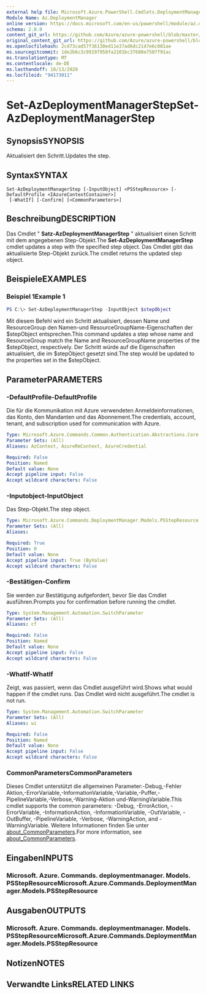 ```yaml
---
external help file: Microsoft.Azure.PowerShell.Cmdlets.DeploymentManager.dll-Help.xml
Module Name: Az.DeploymentManager
online version: https://docs.microsoft.com/en-us/powershell/module/az.deploymentmanager/set-azdeploymentmanagerstep
schema: 2.0.0
content_git_url: https://github.com/Azure/azure-powershell/blob/master/src/DeploymentManager/DeploymentManager/help/Set-AzDeploymentManagerStep.md
original_content_git_url: https://github.com/Azure/azure-powershell/blob/master/src/DeploymentManager/DeploymentManager/help/Set-AzDeploymentManagerStep.md
ms.openlocfilehash: 2cd73cad57f36130ed11e37ad6dc2147e6c081ae
ms.sourcegitcommit: 1de2b6c3c99197958fa2101bc37680e7507f91ac
ms.translationtype: MT
ms.contentlocale: de-DE
ms.lasthandoff: 10/13/2020
ms.locfileid: "94173011"
---
```

# <span data-ttu-id="db936-101">Set-AzDeploymentManagerStep</span><span class="sxs-lookup"><span data-stu-id="db936-101">Set-AzDeploymentManagerStep</span></span>

## <span data-ttu-id="db936-102">Synopsis</span><span class="sxs-lookup"><span data-stu-id="db936-102">SYNOPSIS</span></span>
<span data-ttu-id="db936-103">Aktualisiert den Schritt.</span><span class="sxs-lookup"><span data-stu-id="db936-103">Updates the step.</span></span>

## <span data-ttu-id="db936-104">Syntax</span><span class="sxs-lookup"><span data-stu-id="db936-104">SYNTAX</span></span>

```
Set-AzDeploymentManagerStep [-InputObject] <PSStepResource> [-DefaultProfile <IAzureContextContainer>]
 [-WhatIf] [-Confirm] [<CommonParameters>]
```

## <span data-ttu-id="db936-105">Beschreibung</span><span class="sxs-lookup"><span data-stu-id="db936-105">DESCRIPTION</span></span>
<span data-ttu-id="db936-106">Das Cmdlet " **Satz-AzDeploymentManagerStep** " aktualisiert einen Schritt mit dem angegebenen Step-Objekt.</span><span class="sxs-lookup"><span data-stu-id="db936-106">The **Set-AzDeploymentManagerStep** cmdlet updates a step with the specified step object.</span></span>
<span data-ttu-id="db936-107">Das Cmdlet gibt das aktualisierte Step-Objekt zurück.</span><span class="sxs-lookup"><span data-stu-id="db936-107">The cmdlet returns the updated step object.</span></span>

## <span data-ttu-id="db936-108">Beispiele</span><span class="sxs-lookup"><span data-stu-id="db936-108">EXAMPLES</span></span>

### <span data-ttu-id="db936-109">Beispiel 1</span><span class="sxs-lookup"><span data-stu-id="db936-109">Example 1</span></span>
```powershell
PS C:\> Set-AzDeploymentManagerStep -InputObject $stepObject
```

<span data-ttu-id="db936-110">Mit diesem Befehl wird ein Schritt aktualisiert, dessen Name und ResourceGroup den Namen-und ResourceGroupName-Eigenschaften der $stepObject entsprechen.</span><span class="sxs-lookup"><span data-stu-id="db936-110">This command updates a step whose name and ResourceGroup match the Name and ResourceGroupName properties of the $stepObject, respectively.</span></span>
<span data-ttu-id="db936-111">Der Schritt würde auf die Eigenschaften aktualisiert, die im $stepObject gesetzt sind.</span><span class="sxs-lookup"><span data-stu-id="db936-111">The step would be updated to the properties set in the $stepObject.</span></span>

## <span data-ttu-id="db936-112">Parameter</span><span class="sxs-lookup"><span data-stu-id="db936-112">PARAMETERS</span></span>

### <span data-ttu-id="db936-113">-DefaultProfile</span><span class="sxs-lookup"><span data-stu-id="db936-113">-DefaultProfile</span></span>
<span data-ttu-id="db936-114">Die für die Kommunikation mit Azure verwendeten Anmeldeinformationen, das Konto, den Mandanten und das Abonnement.</span><span class="sxs-lookup"><span data-stu-id="db936-114">The credentials, account, tenant, and subscription used for communication with Azure.</span></span>

```yaml
Type: Microsoft.Azure.Commands.Common.Authentication.Abstractions.Core.IAzureContextContainer
Parameter Sets: (All)
Aliases: AzContext, AzureRmContext, AzureCredential

Required: False
Position: Named
Default value: None
Accept pipeline input: False
Accept wildcard characters: False
```

### <span data-ttu-id="db936-115">-Inputobject</span><span class="sxs-lookup"><span data-stu-id="db936-115">-InputObject</span></span>
<span data-ttu-id="db936-116">Das Step-Objekt.</span><span class="sxs-lookup"><span data-stu-id="db936-116">The step object.</span></span>

```yaml
Type: Microsoft.Azure.Commands.DeploymentManager.Models.PSStepResource
Parameter Sets: (All)
Aliases:

Required: True
Position: 0
Default value: None
Accept pipeline input: True (ByValue)
Accept wildcard characters: False
```

### <span data-ttu-id="db936-117">-Bestätigen</span><span class="sxs-lookup"><span data-stu-id="db936-117">-Confirm</span></span>
<span data-ttu-id="db936-118">Sie werden zur Bestätigung aufgefordert, bevor Sie das Cmdlet ausführen.</span><span class="sxs-lookup"><span data-stu-id="db936-118">Prompts you for confirmation before running the cmdlet.</span></span>

```yaml
Type: System.Management.Automation.SwitchParameter
Parameter Sets: (All)
Aliases: cf

Required: False
Position: Named
Default value: None
Accept pipeline input: False
Accept wildcard characters: False
```

### <span data-ttu-id="db936-119">-WhatIf</span><span class="sxs-lookup"><span data-stu-id="db936-119">-WhatIf</span></span>
<span data-ttu-id="db936-120">Zeigt, was passiert, wenn das Cmdlet ausgeführt wird.</span><span class="sxs-lookup"><span data-stu-id="db936-120">Shows what would happen if the cmdlet runs.</span></span>
<span data-ttu-id="db936-121">Das Cmdlet wird nicht ausgeführt.</span><span class="sxs-lookup"><span data-stu-id="db936-121">The cmdlet is not run.</span></span>

```yaml
Type: System.Management.Automation.SwitchParameter
Parameter Sets: (All)
Aliases: wi

Required: False
Position: Named
Default value: None
Accept pipeline input: False
Accept wildcard characters: False
```

### <span data-ttu-id="db936-122">CommonParameters</span><span class="sxs-lookup"><span data-stu-id="db936-122">CommonParameters</span></span>
<span data-ttu-id="db936-123">Dieses Cmdlet unterstützt die allgemeinen Parameter:-Debug,-Fehler Aktion,-ErrorVariable,-InformationVariable,-Variable,-Puffer,-PipelineVariable,-Verbose,-Warning-Aktion und-WarningVariable.</span><span class="sxs-lookup"><span data-stu-id="db936-123">This cmdlet supports the common parameters: -Debug, -ErrorAction, -ErrorVariable, -InformationAction, -InformationVariable, -OutVariable, -OutBuffer, -PipelineVariable, -Verbose, -WarningAction, and -WarningVariable.</span></span> <span data-ttu-id="db936-124">Weitere Informationen finden Sie unter [about_CommonParameters](http://go.microsoft.com/fwlink/?LinkID=113216).</span><span class="sxs-lookup"><span data-stu-id="db936-124">For more information, see [about_CommonParameters](http://go.microsoft.com/fwlink/?LinkID=113216).</span></span>

## <span data-ttu-id="db936-125">Eingaben</span><span class="sxs-lookup"><span data-stu-id="db936-125">INPUTS</span></span>

### <span data-ttu-id="db936-126">Microsoft. Azure. Commands. deploymentmanager. Models. PSStepResource</span><span class="sxs-lookup"><span data-stu-id="db936-126">Microsoft.Azure.Commands.DeploymentManager.Models.PSStepResource</span></span>

## <span data-ttu-id="db936-127">Ausgaben</span><span class="sxs-lookup"><span data-stu-id="db936-127">OUTPUTS</span></span>

### <span data-ttu-id="db936-128">Microsoft. Azure. Commands. deploymentmanager. Models. PSStepResource</span><span class="sxs-lookup"><span data-stu-id="db936-128">Microsoft.Azure.Commands.DeploymentManager.Models.PSStepResource</span></span>

## <span data-ttu-id="db936-129">Notizen</span><span class="sxs-lookup"><span data-stu-id="db936-129">NOTES</span></span>

## <span data-ttu-id="db936-130">Verwandte Links</span><span class="sxs-lookup"><span data-stu-id="db936-130">RELATED LINKS</span></span>
